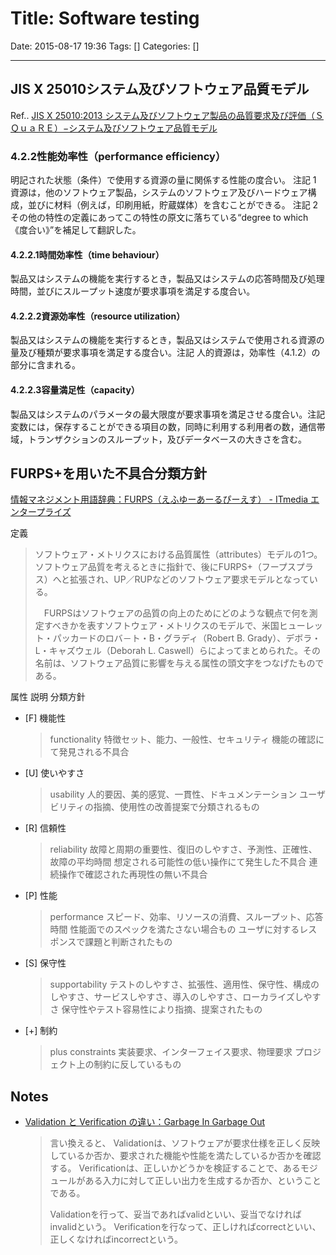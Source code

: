 # Title: Software testing

Date: 2015-08-17 19:36
Tags: []
Categories: []

---

## JIS X 25010システム及びソフトウェア品質モデル

Ref.. [JIS X 25010:2013 システム及びソフトウェア製品の品質要求及び評価（ＳＱｕａＲＥ）−システム及びソフトウェア品質モデル](http://kikakurui.com/x25/X25010-2013-01.html)

### 4.2.2性能効率性（performance efficiency）

明記された状態（条件）で使用する資源の量に関係する性能の度合い。
注記 1  資源は，他のソフトウェア製品，システムのソフトウェア及びハードウェア構成，並びに材料（例えば，印刷用紙，貯蔵媒体）を含むことができる。
注記 2  その他の特性の定義にあってこの特性の原文に落ちている“degree to which《度合い》”を補足して翻訳した。

#### 4.2.2.1時間効率性（time behaviour）

製品又はシステムの機能を実行するとき，製品又はシステムの応答時間及び処理時間，並びにスループット速度が要求事項を満足する度合い。

#### 4.2.2.2資源効率性（resource utilization）

製品又はシステムの機能を実行するとき，製品又はシステムで使用される資源の量及び種類が要求事項を満足する度合い。注記  人的資源は，効率性（4.1.2）の部分に含まれる。

#### 4.2.2.3容量満足性（capacity）

製品又はシステムのパラメータの最大限度が要求事項を満足させる度合い。注記  変数には，保存することができる項目の数，同時に利用する利用者の数，通信帯域，トランザクションのスループット，及びデータベースの大きさを含む。

## FURPS+を用いた不具合分類方針

[情報マネジメント用語辞典：FURPS（えふゆーあーるぴーえす） - ITmedia エンタープライズ](http://www.itmedia.co.jp/im/articles/0805/12/news119.html)

定義
> ソフトウェア・メトリクスにおける品質属性（attributes）モデルの1つ。ソフトウェア品質を考えるときに指針で、後にFURPS+（フープスプラス）へと拡張され、UP／RUPなどのソフトウェア要求モデルとなっている。
>
> 　FURPSはソフトウェアの品質の向上のためにどのような観点で何を測定すべきかを表すソフトウェア・メトリクスのモデルで、米国ヒューレット・パッカードのロバ－ト・B・グラディ（Robert B. Grady）、デボラ・L・キャズウェル（Deborah L. Caswell）らによってまとめられた。その名前は、ソフトウェア品質に影響を与える属性の頭文字をつなげたものである。

属性    説明    分類方針

* [F]    機能性
    > functionality    特徴セット、能力、一般性、セキュリティ    機能の確認にて発見される不具合
* [U]    使いやすさ
    > usability    人的要因、美的感覚、一貫性、ドキュメンテーション    ユーザビリティの指摘、使用性の改善提案で分類されるもの
* [R]    信頼性
    > reliability    故障と周期の重要性、復旧のしやすさ、予測性、正確性、故障の平均時間    想定される可能性の低い操作にて発生した不具合
    > 連続操作で確認された再現性の無い不具合
* [P]    性能
    > performance    スピード、効率、リソースの消費、スループット、応答時間    性能面でのスペックを満たさない場合もの
    > ユーザに対するレスポンスで課題と判断されたもの
* [S]    保守性
    > supportability    テストのしやすさ、拡張性、適用性、保守性、構成のしやすさ、サービスしやすさ、導入のしやすさ、ローカライズしやすさ    保守性やテスト容易性により指摘、提案されたもの
* [+]    制約
    > plus constraints    実装要求、インターフェイス要求、物理要求    プロジェクト上の制約に反しているもの

## Notes

* [Validation と Verification の違い：Garbage In Garbage Out](http://g1g0.com/2013/08/1811/)
    > 言い換えると、
    > Validationは、ソフトウェアが要求仕様を正しく反映しているか否か、要求された機能や性能を満たしているか否かを確認する。
    > Verificationは、正しいかどうかを検証することで、あるモジュールがある入力に対して正しい出力を生成するか否か、ということである。
    >
    > Validationを行って、妥当であればvalidといい、妥当でなければinvalidという。
    > Verificationを行なって、正しければcorrectといい、正しくなければincorrectという。

